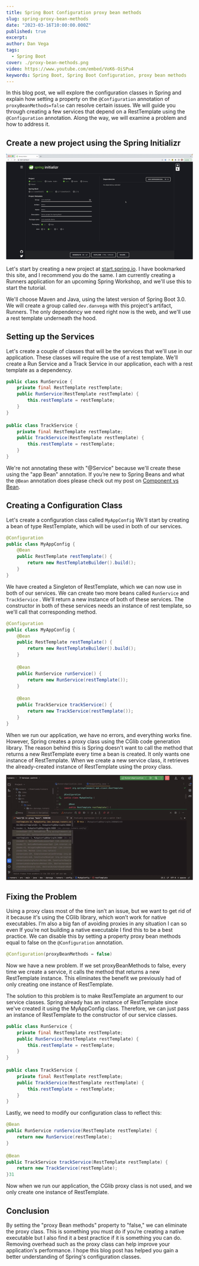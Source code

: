 ```yaml
---
title: Spring Boot Configuration proxy bean methods
slug: spring-proxy-bean-methods
date: "2023-03-16T10:00:00.000Z"
published: true
excerpt:
author: Dan Vega
tags:
  - Spring Boot
cover: ./proxy-bean-methods.png
video: https://www.youtube.com/embed/VoK6-OiSPu4
keywords: Spring Boot, Spring Boot Configuration, proxy bean methods
---
```


In this blog post, we will explore the configuration classes in Spring and explain how setting a property on the `@Configuration` annotation of `proxyBeanMethods=false` can resolve certain issues. We will guide you through creating a few services that depend on a RestTemplate using the `@Configuration` annotation. Along the way, we will examine a problem and how to address it.

## Create a new project using the Spring Initializr

![Spring Initializr](./spring-init.png)

Let's start by creating a new project at [start.spring.io](http://start.spring.io/). I have bookmarked this site, and I recommend you do the same. I am currently creating a Runners application for an upcoming Spring Workshop, and we'll use this to start the tutorial.

We'll choose Maven and Java, using the latest version of Spring Boot 3.0. We will create a group called `dev.danvega` with this project's artifact, Runners. The only dependency we need right now is the web, and we'll use a rest template underneath the hood.

## Setting up the Services

Let's create a couple of classes that will be the services that we'll use in our application. These classes will require the use of a rest template. We'll create a Run Service and a Track Service in our application, each with a rest template as a dependency.

```java
public class RunService {
    private final RestTemplate restTemplate;
    public RunService(RestTemplate restTemplate) {
        this.restTemplate = restTemplate;
    }
}

public class TrackService {
    private final RestTemplate restTemplate;
    public TrackService(RestTemplate restTemplate) {
        this.restTemplate = restTemplate;
    }
}
```

We're not annotating these with "@Service" because we'll create these using the "app Bean" annotation. If you’re new to Spring Beans and what the `@Bean` annotation does please check out my post on [Component vs Bean](https://www.danvega.dev/blog/2017/05/17/spring-component-vs-bean/).

## Creating a Configuration Class

Let's create a configuration class called `MyAppConfig` We'll start by creating a bean of type RestTemplate, which will be used in both of our services.

```java
@Configuration
public class MyAppConfig {
    @Bean
    public RestTemplate restTemplate() {
        return new RestTemplateBuilder().build();
    }
}
```

We have created a Singleton of RestTemplate, which we can now use in both of our services. We can create two more beans called `RunService` and `TrackService` . We'll return a new instance of both of these services. The constructor in both of these services needs an instance of rest template, so we'll call that corresponding method.

```java
@Configuration
public class MyAppConfig {
    @Bean
    public RestTemplate restTemplate() {
        return new RestTemplateBuilder().build();
    }

    @Bean
    public RunService runService() {
        return new RunService(restTemplate());
    }

    @Bean
    public TrackService trackService() {
        return new TrackService(restTemplate());
    }
}
```

When we run our application, we have no errors, and everything works fine. However, Spring creates a proxy class using the CGlib code generation library. The reason behind this is Spring doesn't want to call the method that returns a new RestTemplate every time a bean is created. It only wants one instance of RestTemplate. When we create a new service class, it retrieves the already-created instance of RestTemplate using the proxy class.

![Proxy](./proxy.png)

## Fixing the Problem

Using a proxy class most of the time isn’t an issue, but we want to get rid of it because it's using the CGlib library, which won’t work for native executables. I’m also a big fan of avoiding proxies in any situation I can so even If you’re not building a native executable I find this to be a best practice. We can disable this by setting a property proxy bean methods equal to false on the `@Configuration` annotation.

```java
@Configuration(proxyBeanMethods = false)
```

Now we have a new problem. If we set proxyBeanMethods to false, every time we create a service, it calls the method that returns a new RestTemplate instance. This eliminates the benefit we previously had of only creating one instance of RestTemplate.

The solution to this problem is to make RestTemplate an argument to our service classes. Spring already has an instance of RestTemplate since we've created it using the MyAppConfig class. Therefore, we can just pass an instance of RestTemplate to the constructor of our service classes.

```java
public class RunService {
    private final RestTemplate restTemplate;
    public RunService(RestTemplate restTemplate) {
        this.restTemplate = restTemplate;
    }
}

public class TrackService {
    private final RestTemplate restTemplate;
    public TrackService(RestTemplate restTemplate) {
        this.restTemplate = restTemplate;
    }
}
```

Lastly, we need to modify our configuration class to reflect this:

```java
@Bean
public RunService runService(RestTemplate restTemplate) {
    return new RunService(restTemplate);
}

@Bean
public TrackService trackService(RestTemplate restTemplate) {
    return new TrackService(restTemplate);
}31
```

Now when we run our application, the CGlib proxy class is not used, and we only create one instance of RestTemplate.

## Conclusion

By setting the "proxy Bean methods" property to "false," we can eliminate the proxy class. This is something you must do if you’re creating a native executable but I also find it a best practice if it is something you can do. Removing overhead such as the proxy class can help improve your application's performance. I hope this blog post has helped you gain a better understanding of Spring's configuration classes.

